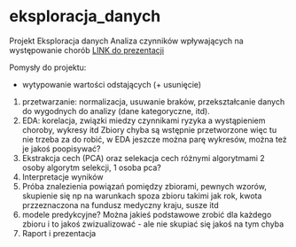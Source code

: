 # eksploracja_danych
Projekt Eksploracja danych
Analiza czynników wpływających na występowanie chorób
[LINK do prezentacji](https://docs.google.com/presentation/d/1BlMR92iOrUKCp6oUK4kQ-doLP8Iqf9oxL-mjgW8FeIk/edit?usp=sharing)

Pomysły do projektu:
 - wytypowanie wartości odstających (+ usunięcie)

1. przetwarzanie: normalizacja, usuwanie braków, przekształcanie danych do wygodnych do analizy (dane kategoryczne, itd).
2. EDA: korelacja, związki miedzy czynnikami ryzyka a wystąpieniem choroby, wykresy itd
Zbiory chyba są wstępnie przetworzone więc tu nie trzeba za do robić, w EDA jeszcze można parę wykresów, można też je jakoś poopisywać?
3. Ekstrakcja cech (PCA) oraz selekacja cech różnymi algorytmami
2 osoby algorytm selekcji, 1 osoba pca?
4. Interpretacje wyników
5. Próba znalezienia powiązań pomiędzy zbiorami, pewnych wzorów, skupienie się np na warunkach spoza zbioru takimi jak rok, kwota przzeznaczona na fundusz medyczny kraju, susze itd
6. modele predykcyjne? Można jakieś podstawowe zrobić dla każdego zbioru i to jakoś zwizualizować - ale nie skupiać się jakoś na tym chyba
7. Raport i prezentacja
